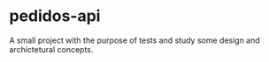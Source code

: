 # pedidos-api
A small project with the purpose of tests and study some design and archictetural concepts.
